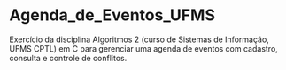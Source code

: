 # Agenda_de_Eventos_UFMS
Exercício da disciplina Algoritmos 2 (curso de Sistemas de Informação, UFMS CPTL) em C para gerenciar uma agenda de eventos com cadastro, consulta e controle de conflitos.

